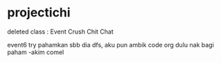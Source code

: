 # projectichi

deleted class :
Event 
Crush 
Chit Chat

event6 try pahamkan sbb dia dfs, aku pun ambik code org dulu nak bagi paham -akim comel

